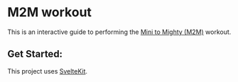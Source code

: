 # M2M workout

This is an interactive guide to performing the [Mini to Mighty (M2M)](https://youtu.be/i98W1yDlHcM) workout.

## Get Started:

This project uses [SvelteKit](https://svelte.dev/docs).